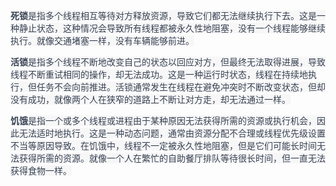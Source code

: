 <font style="color:rgb(55, 65, 81);background-color:rgb(247, 247, 248);"></font>

**<font style="color:rgb(55, 65, 81);background-color:rgb(247, 247, 248);">死锁</font>**<font style="color:rgb(55, 65, 81);background-color:rgb(247, 247, 248);">是指多个线程相互等待对方释放资源，导致它们都无法继续执行下去。这是一种静止状态，这种情况会导致所有线程都被永久性地阻塞，没有一个线程能够继续执行。就像交通堵塞一样，没有车辆能够前进。</font>

**<font style="color:rgb(55, 65, 81);background-color:rgb(247, 247, 248);">活锁</font>**<font style="color:rgb(55, 65, 81);background-color:rgb(247, 247, 248);">是指多个线程不断地改变自己的状态以回应对方，但最终无法取得进展，导致线程不断重试相同的操作，却无法成功。这是一种运行时状态，线程在持续地执行，但任务不会向前推进。活锁通常发生在线程在避免冲突时不断改变状态，但却没有成功，就像两个人在狭窄的道路上不断让对方走，却无法通过一样。</font>

**<font style="color:rgb(55, 65, 81);background-color:rgb(247, 247, 248);">饥饿</font>**<font style="color:rgb(55, 65, 81);background-color:rgb(247, 247, 248);">是指一个或多个线程或进程由于某种原因无法获得所需的资源或执行机会，因此无法适时地执行。这是一种动态问题，通常由资源分配不合理或线程优先级设置不当等原因导致。在饥饿中，线程不一定被永久性地阻塞，但是它们可能长时间无法获得所需的资源。就像一个人在繁忙的自助餐厅排队等待很长时间，但一直无法获得食物一样。</font>



